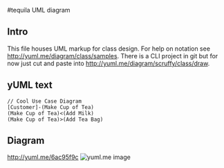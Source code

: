 #tequila UML diagram

## Intro
This file houses UML markup for class design.  For help on notation see http://yuml.me/diagram/class/samples.  There is
a CLI project in git but for now just cut and paste into http://yuml.me/diagram/scruffy/class/draw.

## yUML text
```
// Cool Use Case Diagram
[Customer]-(Make Cup of Tea)
(Make Cup of Tea)<(Add Milk)
(Make Cup of Tea)>(Add Tea Bag)
```
## Diagram
http://yuml.me/6ac95f9c
![yuml.me image](http://yuml.me/6ac95f9c "Class Diagram")
